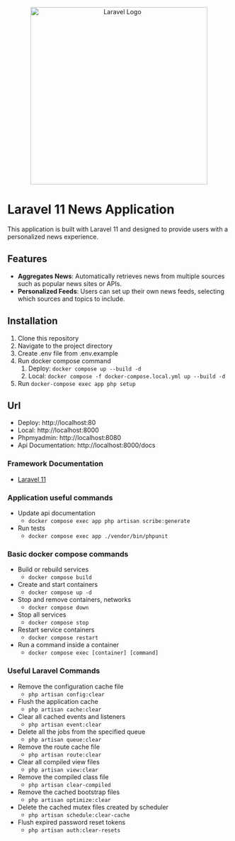 <p align="center"><a href="https://laravel.com" target="_blank"><img src="https://raw.githubusercontent.com/laravel/art/master/logo-lockup/5%20SVG/2%20CMYK/1%20Full%20Color/laravel-logolockup-cmyk-red.svg" width="400" alt="Laravel Logo"></a></p>

# Laravel 11 News Application

This application is built with Laravel 11 and designed to provide users with a personalized news experience.

## Features

- **Aggregates News**: Automatically retrieves news from multiple sources such as popular news sites or APIs.
- **Personalized Feeds**: Users can set up their own news feeds, selecting which sources and topics to include.

## Installation

1. Clone this repository
2. Navigate to the project directory
3. Create .env file from .env.example
4. Run docker compose command
   1. Deploy: `docker compose up --build -d`
   2. Local: `docker compose -f docker-compose.local.yml up --build -d`
5. Run `docker-compose exec app php setup`

## Url
- Deploy: http://localhost:80
- Local: http://localhost:8000
- Phpmyadmin: http://localhost:8080
- Api Documentation: http://localhost:8000/docs

### Framework Documentation
- [Laravel 11](https://laravel.com/docs/11.x)

### Application useful commands
- Update api documentation
  - `docker compose exec app php artisan scribe:generate`
- Run tests
  - `docker compose exec app ./vendor/bin/phpunit`


### Basic docker compose commands
- Build or rebuild services
    - `docker compose build`
- Create and start containers
    - `docker compose up -d`
- Stop and remove containers, networks
    - `docker compose down`
- Stop all services
    - `docker compose stop`
- Restart service containers
    - `docker compose restart`
- Run a command inside a container
    - `docker compose exec [container] [command]`

### Useful Laravel Commands
- Remove the configuration cache file
    - `php artisan config:clear`
- Flush the application cache
    - `php artisan cache:clear`
- Clear all cached events and listeners
    - `php artisan event:clear`
- Delete all the jobs from the specified queue
    - `php artisan queue:clear`
- Remove the route cache file
    - `php artisan route:clear`
- Clear all compiled view files
    - `php artisan view:clear`
- Remove the compiled class file
    - `php artisan clear-compiled`
- Remove the cached bootstrap files
    - `php artisan optimize:clear`
- Delete the cached mutex files created by scheduler
    - `php artisan schedule:clear-cache`
- Flush expired password reset tokens
    - `php artisan auth:clear-resets`
